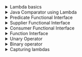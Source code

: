 <details>
<summary>Lambda basics</summary>

The following topics are covered:
- Lambda expression definition
- How to write a lambda expression

### What is a lambda expression?

Java is an object-oriented language. By introducing lambdas in Java 8, the authors of Java tried to add elements of functional programming in Java. Now you might be wondering what the difference between object-oriented programming and functional programming is?

In object-oriented programming, objects and classes are the main entities. If we create a function then it should exist within a class. A function has no meaning outside the scope of the class object.

In functional programming, functions can exist outside the scope of an object. We can assign them to a reference variable and we can also pass them to other methods as a parameter.

A lambda expression is just an *anonymous function*, i.e., a function with **no name** and that is **not bound to an identifier**. We can pass it to other methods as parameters, therefore, using the power of functional programming in Java.

### How to write a lambda expression

It might be difficult to understand what lambda is and how to write a lambda without looking at an example. So, let’s look at an example first, and then we will revisit what we just read.

In the below example, we have a functional interface called `AFunctionalInterface`. There are two classes `ClassA` and `ClassB` that implement this interface.

#### AFunctionalInterface

```java
@FunctionalInterface
public interface AFunctionalInterface {
    void execute();
}
```

#### ClassA

```java
public class ClassA implements AFunctionalInterface {
    // Overriding the execute() method from AFunctionalInterface interface.
    @Override
    public void execute() {
        System.out.println("Namaste");
    }
}
```

#### ClassB

```java
public class ClassB implements AFunctionalInterface {
    // Overriding the execute() method from AFunctionalInterface interface.
    @Override
    public void execute() {
        System.out.println("Hi");
    }
}
```

Here, we have another class called `ClassC`. This class has a method called `wish(AFunctionalInterface functionalInterface)` which takes `AFunctionalInterface` as a parameter, and based on the type of object passed, prints the output of the `execute()` method.

#### ClassC

```java
public class ClassC {
    public static void wish(AFunctionalInterface functionalInterface) {
        functionalInterface.execute();
    }

    public static void main(String[] args) {
        AFunctionalInterface functionalInterface_1 = new ClassA();
        wish(functionalInterface_1);  // Passing an object of ClassA.

        AFunctionalInterface functionalInterface_2 = new ClassB();
        wish(functionalInterface_2);  // Passing an object of ClassB.
    }
}
```

When we run the `ClassC` class, we get the below output:

```
Namaste
Hi
```

This is a classic object-oriented programming example. Now, what if we want our `ClassC` class to greet in all the languages available?

Do we need to create a class for each concrete entity, e.g., `ClassD`, `ClassE`, `ClassF`, etc?

Isn't it possible that we don't create any class and just send a function to the `wish(AFunctionalInterface functionalInterface)` method?

Our `wish(AFunctionalInterface functionalInterface)` method will directly execute the function that is provided to it and print the output.

This is possible through anonymous classes. We will quickly see how this can be done through an anonymous class, and then jump straight back into lambdas.

Note that the `@FunctionalInterface` annotation allows the Java compiler to trigger an error in response to any attempt to break the predefined structure of a functional interface. It's also a handy tool to make an application architecture easier to understand for other developers.  

In the below example, we will change the `ClassC` class to use an anonymous class.

#### AFunctionalInterface

```java
@FunctionalInterface
public interface AFunctionalInterface {
    void execute();
}
```

#### ClassC

```java
public class ClassC {

    public static void wish(AFunctionalInterface functionalInterface) {
        functionalInterface.execute();
    }

    public static void main(String[] args) {
        // We are passing an anonymous class object to the wish method.
        wish(new AFunctionalInterface() {
            @Override
            public void execute() {
                System.out.println("Namaste");
            }
        });
    }

}
```

In the above example, we don’t need to create a class for each language. We can use an anonymous class, and that does the trick for us in the example above. However, don’t you think that this code is still cumbersome? Although the class is anonymous, we are still creating a class.

To make our code less cumbersome, let’s remove all the unnecessary code step-by-step and create our first lambda expression.

**Step 1**: The compiler knows that the `wish(AFunctionalInterface functionalInterface)` method takes in a parameter of type `AFunctionalInterface`. So, we don’t need to specifically create an anonymous class of type `AFunctionalInterface`.

```java
public class ClassC {

    public static void wish(AFunctionalInterface functionalInterface) {
        functionalInterface.execute();
    }

    public static void main(String[] args) {
        wish(
            public void execute() {
                System.out.println("Namaste");
            }
        );
    }
}
```

**Step 2**: We know that the `AFunctionalInterface` interface has only one method. So, we don’t need to provide the method name. We are only concerned with the method body.

```java
public class ClassC {

    public static void wish(AFunctionalInterface functionalInterface) {
        functionalInterface.execute();
    }

    public static void main(String[] args) {
        wish(
            public void () {
                System.out.println("Namaste");
            }
        );
    }
}
```

**Step 3**: The compiler can understand that the body does not return anything. So, mentioning the return type is redundant. We can also remove the `public` declaration.

```java
public class ClassC {

    public static void wish(AFunctionalInterface functionalInterface) {
        functionalInterface.execute();
    }

    public static void main(String[] args) {
        wish(
            () -> {
                System.out.println("Namaste");
            }
        );
    }
}
```

Please note that we add a `->` between the empty brackets and the method body. This is how a lambda expression is declared.

There still is one more improvement we can make. Since the method body contains only a single line, the curly braces are also unnecessary.

#### AFunctionalInterface

```java
@FunctionalInterface
public interface AFunctionalInterface {
    void execute();
}
```

#### ClassC

```java
public class ClassC {
    public static void wish(AFunctionalInterface functionalInterface) {
        functionalInterface.execute();
    }

    // Passing a lambda expression to wish method.
    public static void main(String[] args) {
        wish( () -> System.out.println("Namaste") );
    }
}
```

This is how simple it is to write a lambda expression.

To recap, when we write a lambda expression, we are basically sending a function as a method parameter, and it is directly getting executed.

Note that lambda expressions are not compiled to anonymous inner classes. Instead, lambdas get wrapped inside new classes generated during runtime.

</details>


<details>
<summary>Java Comparator using Lambda</summary>

Use lambdas to write a concise comparator.

The following topics are covered:
- Comparator example using anonymous classes
- Comparator example using a lambda expression

If you’ve been working with Java for some time, then you’ve probably encountered a scenario where you need to sort the elements in a collection.

If your collection contains a *wrapper class object*, then the sorting is very easy. Since all the wrapper classes implement the `Comparable` interface, you can directly use `Collections.sort()` to sort your collection.

However, if your collection contains a custom class object then you need to provide the logic to sort your object. In this lesson, we will look at an example in which we will sort a list of `Person` class objects using a **comparator**. Then, we will write a program to do the same task using **lambdas**.

### Comparator example using anonymous classes

First, we will create a `Person` class.

#### Person

```java
public class Person {

    private String name;
    private int age;
    private String country;

    public Person(String name, int age, String country) {
        this.name = name;
        this.age = age;
        this.country = country;
    }

    public String getName() {
        return name;
    }

    public int getAge() {
        return age;
    }

    public String getCountry() {
        return country;
    }
}
```

Now, we have a `PersonService` class. It has a `getPersons(List<Person> persons)` method. It takes a **list of person object** as input and returns a **list of person object** in sorted order.

In this method, we are creating an anonymous comparator, which sorts the `Person` objects on the basis of name.

#### PersonService

```java
import java.util.Collections;
import java.util.Comparator;
import java.util.List;

public class PersonService {

    public static List<Person> getPersons(List<Person> persons){
        // Created an anonymous Comparator, which sorts the Person object on the basis of Person name.
        Collections.sort(persons, new Comparator<Person>() {
            @Override
            public int compare(Person p1, Person p2) {
                return p1.getName().compareTo(p2.getName());
            }
        });
        return persons;
    }
}
```

Finally, we have a `PersonMain` class that runs our logic.

#### PersonMain

```java
import java.util.ArrayList;
import java.util.List;

public class PersonMain {

    public static void main(String[] args){
        List<Person> persons = new ArrayList<>();
        persons.add(new Person("John" , 23 , "USA"));
        persons.add(new Person("Carl" , 23 , "Australia"));
        persons.add(new Person("Amit" , 23 , "India"));
        persons.add(new Person("Vikram" , 23 , "Bhutan"));
        persons.add(new Person("Kane" , 23 , "Brazil"));
        // Calling getPerson() method which will return the List of Person in sorted order.
        List<Person> sortedPersons = PersonService.getPersons(persons);

        System.out.println("Persons after sorting");
        // Printing the name of each person.
        for (Person person : sortedPersons){
            System.out.println("Person Name : " + person.getName());
        }
    }
}
```

If you look at the `Comparator` interface, you notice that it is a functional interface. It has only one abstract method called `compare()`. This makes it a perfect candidate to be used in lambdas.

### Comparator example using a lambda expression

Now, let’s see how we can write the same logic using a lambda expression. When writing lambdas, we only need to consider the input parameters and the method body.

Below is the signature of the `compare()` method.

`int compare(T o1, T o2)`

It takes two parameters as input and returns an `int`.

Let's start constructing the lambda expression:

The structure of lambda will be like:

`(p1, p2) -> {};`

Here, `p1` and `p2` are the two input parameters. We can name them anything.

Now, we will add the body.

`(p1, p2) -> p1.getName().compareTo(p2.getName());`

So, this is the lambda expression for sorting the `Person` objects based on name.

You can see how easy and concise it is to write code with lambdas instead of using anonymous classes.

#### Person

```java
public class Person {

    private String name;
    private int age;
    private String country;

    public Person(String name, int age, String country) {
        this.name = name;
        this.age = age;
        this.country = country;
    }

    public String getName() {
        return name;
    }

    public int getAge() {
        return age;
    }

    public String getCountry() {
        return country;
    }
}
```

#### PersonService

```java
import java.util.Collections;
import java.util.Comparator;
import java.util.List;

public class PersonService {

    public static List<Person> getPersons(List<Person> persons) {
        // Instead of creating an anonymous class, we have provided a lambda expression.
        Collections.sort(persons, (p1, p2) -> p1.getName().compareTo(p2.getName()));
        return persons;
    }
}
```

#### PersonMain

```java
import java.util.ArrayList;
import java.util.List;

public class PersonMain {

    public static void main(String[] args){
        List<Person> persons = new ArrayList<>();
        persons.add(new Person("John" , 23 , "USA"));
        persons.add(new Person("Carl" , 23 , "Australia"));
        persons.add(new Person("Amit" , 23 , "India"));
        persons.add(new Person("Vikram" , 23 , "Bhutan"));
        persons.add(new Person("Kane" , 23 , "Brazil"));
        // Calling getPerson() method which will return the List of Person in sorted order.
        List<Person> sortedPersons = PersonService.getPersons(persons);

        System.out.println("Persons after sorting");
        for(Person person : sortedPersons){
            System.out.println("Person Name : " + person.getName());
        }
    }
}
```

</details>


<details>
<summary>Predicate Functional Interface</summary>

Introduces the `Predicate` functional interface. We will discuss where a `Predicate` interface can be used and how to use it.

The following topics are covered:
- Introduction to the `Predicate` interface
  - a) `and(Predicate other)`
  - b) `or(Predicate other)`
  - c) `negate()`
  - d) `isEqual(Object targetRef)`
- Introduction to the `BiPredicate` interface

### Introduction to the `Predicate` interface

Java 8 provides some in-built functional interfaces in the `java.util.function` package. These interfaces are required so that, while writing lambda expressions, we don't need to worry about creating a functional interface.

There are 43 predefined interfaces in Java 8. Remembering all of them is a bit difficult, so we will divide them into categories and look at each category. The first category that we are looking at in this lesson is `Predicate`.

Below are the interfaces in this category:

| Interface name          | Description                                                                        | Abstract method              |
|-------------------------|------------------------------------------------------------------------------------|------------------------------|
| `Predicate<T>`          | Represents a predicate (boolean-value function) of one argument (reference type)   | `boolean test(T t)`          |
| `DoublePredicate`       | Accepts one double-value argument                                                  | `boolean test(double value)` |
| `IntPredicate`          | Accepts one int-value argument.                                                    | `boolean test(int value)`    |
| `LongPredicate`         | Accepts one long-value argument                                                    | `boolean test(long value)`   |
| `BiPredicate<T, U>`     | Accepts two arguments (reference types)                                            | `boolean test(T t, U u)`     |

The `Predicate<T>` interface has an abstract method `boolean test(T t)`. Basically, a predicate is a function that evaluates the given input and returns `true` or `false`.

Below is the list of methods available in the `Predicate<T>` interface.

![img.png](img/01.png)

As we can see, there is only one abstract method and a few default and static methods.

Let's look at an example. We have a `PredicateDemo` class, which has a method `isPersonEligibleForVoting()`. This method takes in a `Person` object and a `Predicate` as a parameter. The `Predicate` is evaluated to check if the given `Person` is eligible for voting or not.

```java
import java.util.function.Predicate;

public class PredicateDemo {
    static boolean isPersonEligibleForVoting(Person person, Predicate<Person> predicate){
        return predicate.test(person);
    }
  
    public static void main(String[] args) {
        Person person = new Person("Alex", 23);
        // Created a predicate. It returns true if age is greater than 18.
        Predicate<Person> predicate = p -> p.age > 18;
        boolean eligible = isPersonEligibleForVoting(person, predicate);
        System.out.println("Person is eligible for voting: " + eligible);
    }
}

class Person {
    String name;
    int age;
    Person(String name, int age){
        this.name = name;
        this.age = age;
    }
}
```

In the above example, we use a `Predicate<T>`. This interface has some other default and static methods that are used for the purpose of chaining. We will discuss these methods and look at one example for each of them.

### a) `and(Predicate other)`

This method returns a composed predicate that represents a short-circuiting logical AND of this predicate and another.

In the below example, we need to check if a person is eligible for club membership. The criteria is that the person’s age should be more than 18 and less than 60.

We have created two predicates and then combined them into a single predicate using the `and()` method.

```java
import java.util.function.Predicate;

public class PredicateDemo {
    static boolean isPersonEligibleForMembership(Person person, Predicate<Person> predicate){
        return predicate.test(person);
    }

    public static void main(String[] args) {
        Person person = new Person("Alex", 23);

        // Created a predicate. It returns true if age is greater than 18.
        Predicate<Person> greaterThanEighteen = (p) -> p.age > 18;
        // Created a predicate. It returns true if age is less than 60.
        Predicate<Person> lessThanSixty = (p) -> p.age < 60;
        
        Predicate<Person> predicate = greaterThanEighteen.and(lessThanSixty);

        boolean eligible = isPersonEligibleForMembership(person, predicate);
        System.out.println("Person is eligible for membership: " + eligible);
    }
}

class Person {
    String name;
    int age;

    Person(String name, int age) {
        this.name = name;
        this.age = age;
    }
}
```

#### Output

```
Person is eligible for membership: true
```

### b) `or(Predicate other)`

This method returns a composed predicate that represents a short-circuiting logical OR of this predicate and another.

In the below example we need to check if a person is eligible for retirement. The criteria is that either the person’s age should be more than 60 or the year of service should be more than 30.

We will create two predicates and then combined them into a single predicate using the `or()` method.

```java
import java.util.function.Predicate;

public class PredicateDemo {
    static boolean isPersonEligibleForRetirement(Person person, Predicate<Person> predicate){
        return predicate.test(person);
    }
    
    public static void main(String[] args) {
        Person person = new Person("Alex", 23);
        // Created a predicate. It returns true if age is greater than 60.
        Predicate<Person> greaterThanSixty = (p) -> p.age > 60;
        // Created a predicate. It returns true if year of service is greater than 30.
        Predicate<Person> serviceMoreThanThirty = (p) -> p.yearsOfService > 30;
        Predicate<Person> predicate = greaterThanSixty.or(serviceMoreThanThirty);

        boolean eligible = isPersonEligibleForRetirement(person , predicate);
        System.out.println("Person is eligible for membership: " + eligible);
    }
}

class Person {
    String name;
    int age;
    int yearsOfService;

    Person(String name, int age) {
        this.name = name;
        this.age = age;
        this.yearsOfService = yearsOfService;
    }
}
```

#### Output

```
Person is eligible for membership: false
```

### c) `negate()`

This method returns a predicate that represents the logical negation of the predicate it is called on.

Suppose we have a Predicate defined, but in some areas, we need to negate that predicate. In that case, we can use `negate()`.

In the below example, we have a predicate that checks if a number is greater than 10. However, we need to check if a number is less than 10. Now instead of writing a new predicate, we can negate the predicate we already have.

```java
import java.util.function.Predicate;

public class PredicateDemo {
    static boolean isNumberLessThanTen(Predicate<Integer> predicate){
        return predicate.negate().test(14);
    }

    public static void main(String[] args) {
        Predicate<Integer> numberGreaterThanTen = p -> p > 10;
        boolean isLessThanTen = isNumberLessThanTen(numberGreaterThanTen);
        System.out.println("Is number less than ten: " + isLessThanTen);
    }
}
```

#### Output

```
Is number less than ten: false
```

### d) `isEqual(Object targetRef)`

This method returns a predicate that tests if two arguments are equal according to `Objects.equals(Object, Object)`. This is not a chaining method.

```java
import java.util.function.Predicate;

public class PredicateDemo {
    public static void main(String[] args) {
        Predicate<String> predicate  = Predicate.isEqual("Hello");

        // The same thing can be achieved by below lambda.
        // Predicate<String> predicate  = p -> p.equals("Hello");
    
        System.out.println(predicate.test("Welcome"));
    }
}
```

#### Output

```
false
```

### Introduction to the `BiPredicate` interface

The `Predicate<T>` takes only one parameter and returns the result. Now suppose we have a requirement where we need to send two parameters (i.e., `Person` object and min age to vote) and then return the result. Here, we can use `BiPredicate<T, T>`.

The `BiPredicate<T, T>` has a functional method `test(Object, Object)`. It takes in two parameters and returns a `boolean` value. Below is the list of methods in the `BiPredicate<T, T>` interface.

![img.png](img/02.png)

If you notice in the above example, we are hard coding the voting age in our lambda, e.g., `p -> p.getAge() > 18`. The voting age, i.e., 18, is hardcoded here. If we want to take this age as input, we can use a `BiPredicate` instead of `Predicate`.

In the example shown below, `isPersonEligibleForVoting()` takes in three parameters. `Person` object, `age`, and `BiPredicate`.

```java
import java.util.function.BiPredicate;

public class PredicateTest {
    static boolean isPersonEligibleForVoting(Person person, Integer minAge, BiPredicate<Person, Integer> predicate) {
        return predicate.test(person, minAge);
    }

    public static void main(String[] args) {
        Person person = new Person("Alex", 23);
        boolean eligible =
            isPersonEligibleForVoting(
                person,
                18,
                (p, minAge) -> {
                  return p.age > minAge;
                });
        System.out.println("Person is eligible for voting: " + eligible);
    }
}

class Person {
    String name;
    int age;
    Person(String name, int age) {
        this.name = name;
        this.age = age;
    }
}
```

Similarly, we can use other predicates like `IntPredicate`, `LongPredicate`, and `DoublePredicate`. The only difference is that these predicates take an input of a particular type, i.e., `int`, `double`, or `long`.

You should now have a clear understanding of using the `Predicate` functional interface in your lambdas.

</details>


<details>
<summary>Supplier Functional Interface</summary>

The following topics are covered:
- `Supplier<T>`
- `IntSupplier`
- `DoubleSupplier`

`Supplier` is an interface that does not take in any argument but produces a value when the `get()` function is invoked. Suppliers are useful when we don't need to apply any value and obtain a result at the same time.

Below are some of the functional interfaces, which can be categorized as a supplier.

| Interface name    | Description                                       | Abstract method          |
|-------------------|---------------------------------------------------|--------------------------|
| `Suppler<T>`      | Represents a supplier of results (reference type) | `T get()`                |
| `DoubleSupplier`  | A supplier of double-value results                | `double getAsDouble()`   |
| `IntSupplier`     | A supplier of int-value results                   | `int getAsInt()`         |
| `LongSupplier`    | A supplier of long-value results                  | `long getAsLong()`       |
| `BooleanSupplier` | A supplier of boolean-value results               | `boolean getAsBoolean()` |

### `Supplier<T>`

The `Supplier<T>` interface supplies a result of type `T`. In the previous lesson, we were passing a person object and a predicate to our `isPersonEligibleForVoting()` method.

In this example, we will provide a `Supplier<Person>` instead of the Person object. The `isPersonEligibleForVoting()` method will, itself, fetch the `Person` object from the supplier. Here is the code for this.

```java
import java.util.function.Predicate;
import java.util.function.Supplier;

public class SupplierTest {
  static boolean isPersonEligibleForVoting(Supplier<Person> supplier, Predicate<Person> predicate) {
    return predicate.test(supplier.get());
  }

  public static void main(String args[]) {
    Supplier<Person> supplier = () -> new Person("Alex", 23);
    Predicate<Person> predicate = (p) -> p.age > 18;
    boolean eligible = isPersonEligibleForVoting(supplier, predicate);
    System.out.println("Person is eligible for voting: " + eligible);
  }
}

class Person {
    String name;
    int age;

    Person(String name, int age) {
        this.name = name;
        this.age = age;
    }
}
```

#### Output

```
Person is eligible for voting: true
```

The `Supplier<T>` interface does not contain any default or static methods. Here are some of the primitive specializations of the supplier interface.

### `IntSupplier`

The `IntSupplier` interface has a method `getAsInt()`, which applies the given operation on its argument and returns an int value. It is similar to using an object of type `Supplier<Integer>`.

```java
import java.util.function.IntSupplier;

public class SupplierDemo {
      public static void main(String[] args) {
          IntSupplier supplier = () -> (int)(Math.random() * 10);
          System.out.println(supplier.getAsInt()); 
      }
}
```

#### Output

```
6
```

### `DoubleSupplier`

The `DoubleSupplier` interface has a method `getAsDouble()`, which applies the given operation on its argument and returns a `double` value. It is similar to using an object of type `Supplier<Double>`.

```java
import java.util.function.DoubleSupplier;

public class SupplierDemo {
    public static void main(String[] args) {
        DoubleSupplier supplier = () -> (int)(Math.random() * 10);
        System.out.println(supplier.getAsDouble());
    }
}
```

#### Output

```
6.0
```

</details>


<details>
<summary>Consumer Functional Interface</summary>

Basics of Consumer Functional Interfaces

The following topics are covered:
- `Consumer<T>`
- `BiConsumer<T, U>`

`Consumer`s are functional interfaces that take in a parameter and do not produce anything.

Below are some of the functional interfaces which can be categorized as `Consumer`s.

| Interface name         | Description                                                                                         | Abstract method                  |
|------------------------|-----------------------------------------------------------------------------------------------------|----------------------------------|
| `Consumer<T>`          | Represents an operation that accepts a single (reference type) input argument and returns no result | `void accept(T t)`               |
| `DoubleConsumer`       | Accepts a single double-value argument and returns no result                                        | `void accept(double value)`      |
| `IntConsumer`          | Accepts a single int-value argument and returns no result                                           | `void accept(int value)`         |
| `LongConsumer`         | Accepts a single long-value argument and returns no result                                          | `void accept(long value)`        |
| `BiConsumer<T, U>`     | Represents an operation that accepts two (reference type) input arguments and returns no result     | `void accept(T t, U u)`          |
| `ObjDoubleConsumer<T>` | Accepts an object-value and a double-value argument, and returns no result                          | `void accept(T t, double value)` |
| `ObjIntConsumer<T, U>` | Accepts an object-value and an int-value argument, and returns no result                            | `void accept(T t, int value)`    |
| `ObjLongConsumer<T>`   | Accepts an object-value and a long-value argument, and returns no result                            | `void accept(T t, long value)`   |

### `Consumer<T>`

This interface takes a parameter of type `T` and does not return anything.

A consumer can be used in all contexts where an object needs to be consumed,i.e. taken as input, and some operation is performed on the object without returning any result.

Below is the list of methods in the `Consumer` interface. `Consumer<T>` has an abstract method `accept()` and a default method called `andThen()`, which is used for chaining.

![img.png](img/03.png)

In the below example, we will create a `Consumer` which prints a value.

```java
import java.util.function.Consumer;

public class ConsumerDemo {
    public static void main(String[] args) {
        Consumer<String> stringConsumer = s -> System.out.println(s);
        stringConsumer.accept("Hello World.");
		
        Consumer<Integer> intConsumer = i -> System.out.println("Integer value = " + i);
        intConsumer.accept(5);
	}
}
```

#### Output

```
Hello World.
Integer value = 5
```

The `andThen()` method, which is a default method in the `Consumer` interface, is used for chaining. Here is the syntax of this method:

```
Consumer<T> andThen(Consumer<? super T> after)
```

The `andThen()` method returns a composed `Consumer` that performs this operation followed by the `after` operation (see above parameter list). In the below example, we will create two consumers, and we will chain them together using the `andThen()` method.

```java
import java.util.function.Consumer;

public class ConsumerDemo {
    public static void main(String[] args) {
        Consumer<String> consumer1 = (arg) -> System.out.println(arg + "My name is Jane.");
        Consumer<String> consumer2 = (arg) -> System.out.println(arg + "I am from Canada.");
        consumer1.andThen(consumer2).accept("Hello. ");
    }
}
```

#### Output

```
Hello. My name is Jane.
Hello. I am from Canada.
```

### `BiConsumer<T, U>`

This interface takes two parameters and returns nothing.
- `T` - the type of the first argument to the operation
- `U` - the type of the second argument to the operation

This interface has the same methods as present in the `Consumer<T>` interface.

```java
import java.util.function.BiConsumer;

public class BiConsumerDemo {
    public static void main(String[] args) {
      BiConsumer<String, String> greet = (s1, s2) -> System.out.println(s1 + s2);
      greet.accept("Hello", "World");
    }
}
```

#### Output

```
HelloWorld
```

</details>


<details>
<summary>Function Interface</summary>

The following topics are covered:
- `Function<T, R>`
  - `R apply(T t)`
  - `compose(Function<? super V, ? extends T> before)`
  - `andThen(Function<? super R, ? extends V> after)`
- `BiFunction<T, U, R>`

`Function` is a category of functional interfaces that takes an object of type `T` and returns an object of type `R`.

Until now, the functional interfaces that we've discussed have either not taken any argument (`Supplier`), not returned any value (`Consumer`), or returned only a boolean (`Predicate`).

`Function` interfaces are very useful as we can specify the type of input and output.

Below are some of the interfaces that fall in this category.

![img.png](img/04.png)

This section contains a discussion of some types of `Function` functional interfaces.

### `Function<T, R>`

The function takes only one argument of type `T` and returns a result of type `R`.

The following is the list of all the methods in the `Function<T, R>` interface.

![img.png](img/05.png)

Below is an example of each method:

### `R apply(T t)`

This is the abstract method of the `Function` interface. It takes one argument of type `T` as input and returns a value of type `R`.

In the below example, we will create a function called `lengthFunction`. It takes a string as input and returns the length of the string as output.

```java
import java.util.function.Function;
 
public class FunctionInterfaceDemo {
    public static void main(String[] args) {
        // Created a function which returns the length of string.
        Function<String, Integer> lengthFunction = str -> str.length();
        System.out.println("String length: " + lengthFunction.apply("This is awesome!!"));
    }
}
```

#### Output

```
String length: 17
```

### `compose(Function<? super V, ? extends T> before)`

Returns a composed function that first applies the function provided as a parameter on the input, and then applies the function on which it is called, to the result.

```java
import java.util.function.Function;

public class FunctionDemo {

    public static void main(String[] args) {
        // Function which adds 10 to the given element.
        Function<Integer, Integer> increment = x -> x + 10;
        // Function which doubles the given element.
        Function<Integer, Integer> multiply = y -> y * 2;
        // Since we are using compose(), multiplication will be done first and then increment will be done.
        System.out.println("compose result: " + increment.compose(multiply).apply(3));
    }
}
```

#### Output

```
compose result: 16
```

### `andThen(Function<? super R, ? extends V> after)`

This method returns a composed function that first applies the function on which it is called on the input, and then applies the function provided as parameter, to the result.

```java
import java.util.function.Function;

public class FunctionDemo {
    public static void main(String[] args) {
        Function<Integer,Integer> increment = x -> x + 10;
        Function<Integer,Integer> multiply = y -> y * 2;
        // Since we are using andThen(), increment will be done first and then multiplication will be done.
        System.out.println("andThen result: " + increment.andThen(multiply).apply(3));
    }
}
```

#### Output

```
compose result: 26
```

### `BiFunction<T, U, R>`

The `BiFunction<T, U, R>` is similar to `Function<T, R>` interface; the only difference is that the `BiFunction` interface takes in **two** parameters and returns an output.

Below is the list of methods in the `BiFunction` interface.

![img.png](img/06.png)

In the below example, we will create a `BiFunction` that takes two numbers as input and returns their sum.

```java
import java.util.function.BiFunction; 
  
public class BiFunctionInterfaceDemo { 
    public static void main(String[] args) {
        BiFunction<Integer, Integer, Integer> add = (a, b) -> a + b;
        System.out.println("Sum = " + add.apply(2, 3));
    } 
}
```

#### Output

```
Sum = 5
```

</details>


<details>
<summary>Unary Operator</summary>

Explains the `Unary` operator, which is a subtype of the `Function` interface.

The following topics are covered:
- `UnaryOperator<T>`
- `IntUnaryOperator`

### `UnaryOperator<T>`

The `UnaryOperator<T>` interface represents a function that takes one argument of type `T` and returns a value of the same type. This is similar to the `Function` interface, which is a parent to the `UnaryOperator` interface.

The `UnaryOperator` does not define any new abstract methods. Since it extends the `Function` interface from the same package, it inherits the following method from the `Function` interface:

`T apply(T t)`

Below are the functional interfaces, which can be categorized as unary operators:

| Interface name     | Description                                                                                                         | Abstract method                        |
|--------------------|---------------------------------------------------------------------------------------------------------------------|----------------------------------------|
| `UnaryOperator<T>` | Represents an operation on a single operand that produces a result of the same type as its operand (reference type) | `T apply(T t)`                         |
| `DoubleConsumer`   | Accepts single double-value operand and produces a double-value result                                              | `double applyAsDouble(double operand)` |
| `IntConsumer`      | Accepts a single int-value operand and produces an int-value result                                                 | `int applyAsInt(int operand)`          |
| `LongConsumer`     | Accepts a single long-value operand and produces a long-value result                                                | `long applyAsLong(long operand)`       |

In the below example, we will create a lambda of unary operator type. It will take a `Person` object as input, fill data in the object, and return the same object as the output.

```java
import java.util.function.UnaryOperator;

public class UnaryOperatorTest {
    
    public static void main(String[] args) {
        Person person = new Person();
        UnaryOperator<Person> operator = (p) -> {
            p.name = "Poroggo";
            p.age = 34;
            return p;
        };

        operator.apply(person);
        System.out.println("Person Name: " + person.getName() + " Person Age: " + person.getAge());
    }
}

class Person {
    String name;
    int age;

    Person() {}

    Person(String name, int age) {
        this.name = name;
        this.age = age;
    }

    public void setName(String name) { this.name = name; }

    public void setAge(int age) { this.age = age; }

    public String getName() { return name; }

    public int getAge() { return age; }
}
```

#### Output

```
Person Name: Poroggo Person Age: 3
```

### `IntUnaryOperator`

This is the primitive flavor of the `UnaryOperator`. It takes an `int` as an argument and returns `int` as a result. *We should always prefer using the primitive flavors of functional interfaces as boxing and unboxing are not good for performance*.

In the below example, we will create a lambda of `IntUnaryOperator` type. It takes a number as input and returns its square.

```java
import java.util.function.IntUnaryOperator;

public class UnaryOperatorTest {
    public static void main(String[] args) {
        IntUnaryOperator operator = num -> num * num;
        System.out.println(operator.applyAsInt(25));
    }
}
```

#### Output

```
625
```

</details>

<details>
<summary>Binary operator</summary>

Binary operator functional interface in Java.

The following topics are covered:
- `BinaryOperator<T>`
  - Example

### `BinaryOperator<T>`

`BinaryOperator<T>` is a functional interface that inherits from `BiFunction<T, T, T>` interface. The `BinaryOperator<T>` interface takes only one parameter as compared to `BiFunction<T, T, T>`, which takes three parameters (two operands' type and one result type).

Both the input objects and the result are of the same type in `BinaryOperator<T>`.

Below are the few interfaces that come under the `BinaryOperator<T>` category.

| Interface name         | Description                                                                                                                      | Abstract method                                   |
|------------------------|----------------------------------------------------------------------------------------------------------------------------------|---------------------------------------------------|
| `BinaryOperator<T>`    | Represents an operation upon two operands of the same type, producing a result of the same type as the operands (reference type) | `T apply(T t, T u)`                               |
| `DoubleBinaryOperator` | Accepts two double-value operands and produces a double-value result                                                             | `double applyAsDouble(double left, double right)` |
| `IntBinaryOperator`    | Accepts two int-value operands and produces an int-value result                                                                  | `int applyAsInt(int left, int right)`             |
| `LongBinaryOperator`   | Accepts two long-value operands and produces a long-value result.                                                                | `applyAsLong(long left, long right)`              |

### Example

```java
import java.util.function.BinaryOperator;

public class BinaryOperatorDemo {
    public static void main(String[] args) {
        Person person1 = new Person("Alex", 23);
        Person person2 = new Person("Daniel", 56);
        BinaryOperator<Person> operator = (p1, p2) -> {
            p1.name = p2.name;
            p1.age = p2.age;
            return p1;
        };

        operator.apply(person1, person2);
        System.out.println("Person Name: " + person1.getName() + " Person Age: " + person1.getAge());
    }
}

class Person {
    String name;
    int age;

    Person() {}

    Person(String name, int age) {
        this.name = name;
        this.age = age;
    }

    public void setName(String name) { this.name = name; }

    public void setAge(int age) { this.age = age; }

    public String getName() { return name; }

    public int getAge() { return age; }
}
```

#### Output

```
Person Name: Daniel Person Age: 56
```

</details>


<details>
<summary>Capturing lambdas</summary>

Explains what capturing lambdas are and discusses a few of the caveats of using them.

The following topics are covered:
- What is effectively final?
- Why should local variables be final or effectively final?

A lambda expression is said to be capturing if it either accesses instance variables of its enclosing class or local variables (final or effectively final) from its enclosing scope.

A lambda expression can capture the three types of variables given below:
- Static variables
- Instance variables
- Local variables

If a lambda expression captures a local variable then the variable should be either **final** or **effectively final**.

### What is effectively final?

**Effectively final** is a new concept that was introduced in Java 8. A non-final, local variable whose value is never changed after initialization is known as **effectively final**.

Before Java 8, we cannot use a non-final, local variable in an anonymous class. If you need to access a local variable in an anonymous class, then it should be declared as final. This restriction is relaxed in Java 8. Now, the compiler, itself can check if the value of a variable is not changed after the assignment. Then, it is **effectively final**.

Let's look at an example of a capturing lambda. In the below example, our lambda is capturing a local variable called `i`. The value of this variable is initialized once and never changed, so it is **effectively final**.

```java
import java.util.function.UnaryOperator;

public class CapturingLambdaDemo {
    public static void main(String[] args){
        int i = 5;
        UnaryOperator<Integer> operator = (input) -> input * i;
        System.out.println(operator.apply(i));
    }
}
```

#### Output

```
25
```

The below code will not compile because we have modified the value of the local variable, and it is not `final` anymore.

```java
import java.util.function.UnaryOperator;

public class CapturingLambdaDemo {
    public static void main(String[] args){
        int i = 5;
        i = 7; // Since we have changed the value of i, the below line will not compile.
        UnaryOperator<Integer> operator = (input) -> input * i;
        System.out.println(operator.apply(i));
    }
}
```

#### Output

```
CapturingLambdaDemo.java:11: error: local variables referenced from a lambda expression must be final or effectively final
        UnaryOperator<Integer> operator = (input) -> input * i; 
                                                             ^
1 error
```

The below code will compile because the variable is reassigned, but it is not a local variable.

```java
import java.util.function.UnaryOperator;

public class CapturingLambdaDemo {
    static int i = 0;
    public static void main(String[] args){
        i = 7;
        UnaryOperator<Integer> operator = (input) -> input * i;
        System.out.println(operator.apply(i));
    }
}
```

#### Output

```
49
```

### Why should local variables be final or effectively final?

Now, let's discuss why the local variable should be *final* or *effectively final* if it is used in a lambda expression.

When a local variable is used in a lambda expression, the lambda makes a copy of that variable. This occurs because the scope of a lambda expression consists of the duration of time in which the method exists in the stack. If the lambda does not make a copy of the variable, then the variable is lost after the method is removed from the stack.

Now, if the variable is not final or effectively final, it is possible that the value of the variable is changed after using it in the lambda as shown below.

```java
import java.util.function.Function;

public class CapturingLambdaDemo {
    public static void main(String[] args) {
        Function<Integer, Integer> multiplier = getMultiplier();
        System.out.println(multiplier.apply(10));
    }

    public static Function<Integer,Integer> getMultiplier() {
        int i = 5;
        // The below lambda has copied the value of i.
        Function<Integer, Integer> multiplier = t -> t * i;
        // If you change the value of i here, then the lambda will have old value.
        // So this is not allowed and code will not compile.
        i = 7;
        return multiplier;
    }
}
```

#### Output

```
CapturingLambdaDemo.java:16: error: local variables referenced from a lambda expression must be final or effectively final
        Function<Integer, Integer> multiplier = t -> t * i;
                                                         ^
1 error
```

After reading this, you should have a clear idea of what **effectively final** variables are and why local variables in lambdas should be **effectively final**.

</details>